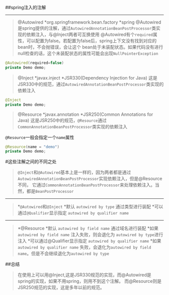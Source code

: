 ##spring注入的注解

------
>@Autowired
*org.springframework.bean.factory
*spring
@Autowired是spring提供的注解，通过`AutowiredAnnotationBeanPostProcessor`类实现的依赖注入，与@Inject两者可互换使用
@Autowired有个`required`属性，可以配置为false。若配置为false后，spring上下文没有找到对应的bean时，不会抛错误，会让这个
bean处于未装配状态。如果代码没有进行null检查的话，这个未装配状态的属性可能会出现`NullPointerException`

```java
@Autowired(required=false)
private Demo demo;
```


>@Inject
*javax.inject
*JSR330(Dependency Injection for Java)
这是JSR330中的规范，通过`AutowiredAnnotationBeanPostProcessor`类实现的依赖注入

```java
@Inject
private Demo demo;
```

>@Resource
*javax.annotation
*JSR250(Common Annotations for Java)
这是JSR250中的规范，`@Resource`通过`CommonAnnotationBeanPostProcessor`类实现的依赖注入

`@Resource`一般会指定一个`name`属性
```java
@Resource(name = "demo")
private Demo demo;
```

#这些注解之间的不同之处

>`@Inject`和`@Autowired`基本上是一样的，因为两者都是通过`AutowiredAnnotationBeanPostProcessor`实现依赖注入，但是@Resource不同，
它通过`CommonAnnotationBeanPostProcessor`来处理依赖注入。当然，都是`BeanPostProcessor`

------

>*`@Autowired`和`@Inject`
*默认 `autowired by type` 通过类型进行装配
*可以通过`@Qualifier`显示指定 `autowired by qualifier name`

------

>*@Resource
*默认 `autowired by field name` 通过域名进行装配
*如果 `autowired by field name` 注入失败，则会退化为 `autowired by type`进行注入
*可以通过@Qualifier显示指定 `autowired by qualifier name`
*如果`autowired by qualifier name` 失败，会退化为`autowired by field name`。但是不会继续退化为`autowired by type`


##总结
>在使用上可以用@Inject,这是JSR330规范的实现，而@Autowired是spring的实现，如果不用spring，则用不到这个注解。
而@Resource则是JSR250规范的实现，这是多年以前的规范。










